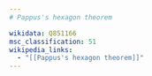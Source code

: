 ```yaml
---
# Pappus's hexagon theorem

wikidata: Q851166
msc_classification: 51
wikipedia_links:
  - "[[Pappus's hexagon theorem]]"
---
```

